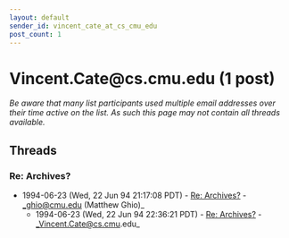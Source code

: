 ```yaml
---
layout: default
sender_id: vincent_cate_at_cs_cmu_edu
post_count: 1
---
```


# Vincent.Cate<span>@</span>cs.cmu.edu (1 post)

_Be aware that many list participants used multiple email addresses over their time active on the list. As such this page may not contain all threads available._

## Threads

### Re: Archives?
+ 1994-06-23 (Wed, 22 Jun 94 21:17:08 PDT) - [Re: Archives?](/archive/1994/06/341f79c41f6846179d3e459bb89c2d7830cc0c494c3209da2d68c571f4f60ec8) - _ghio@cmu.edu (Matthew Ghio)_
  + 1994-06-23 (Wed, 22 Jun 94 22:36:21 PDT) - [Re: Archives?](/archive/1994/06/28bebdd1ed532124bb0e19b6d611e2400bb962f0b9d1fd1f5f8a90ae345c3acc) - _Vincent.Cate@cs.cmu.edu_

